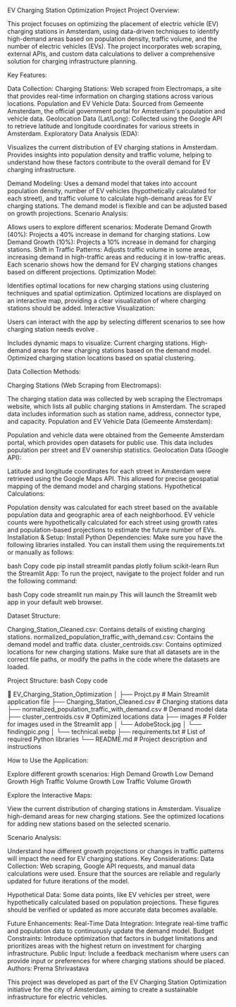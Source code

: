 EV Charging Station Optimization Project
Project Overview:

This project focuses on optimizing the placement of electric vehicle (EV) charging stations in Amsterdam, using data-driven techniques to identify high-demand areas based on population density, traffic volume, and the number of electric vehicles (EVs). The project incorporates web scraping, external APIs, and custom data calculations to deliver a comprehensive solution for charging infrastructure planning.

Key Features:

Data Collection:
Charging Stations: Web scraped from Electromaps, a site that provides real-time information on charging stations across various locations.
Population and EV Vehicle Data: Sourced from Gemeente Amsterdam, the official government portal for Amsterdam's population and vehicle data.
Geolocation Data (Lat/Long): Collected using the Google API to retrieve latitude and longitude coordinates for various streets in Amsterdam.
Exploratory Data Analysis (EDA):

Visualizes the current distribution of EV charging stations in Amsterdam.
Provides insights into population density and traffic volume, helping to understand how these factors contribute to the overall demand for EV charging infrastructure.

Demand Modeling:
Uses a demand model that takes into account population density, number of EV vehicles (hypothetically calculated for each street), and traffic volume to calculate high-demand areas for EV charging stations.
The demand model is flexible and can be adjusted based on growth projections.
Scenario Analysis:

Allows users to explore different scenarios:
Moderate Demand Growth (40%): Projects a 40% increase in demand for charging stations.
Low Demand Growth (10%): Projects a 10% increase in demand for charging stations.
Shift in Traffic Patterns: Adjusts traffic volume in some areas, increasing demand in high-traffic areas and reducing it in low-traffic areas.
Each scenario shows how the demand for EV charging stations changes based on different projections.
Optimization Model:

Identifies optimal locations for new charging stations using clustering techniques and spatial optimization.
Optimized locations are displayed on an interactive map, providing a clear visualization of where charging stations should be added.
Interactive Visualization:

Users can interact with the app by selecting different scenarios to see how charging station needs evolve .

Includes dynamic maps to visualize:
Current charging stations.
High-demand areas for new charging stations based on the demand model.
Optimized charging station locations based on spatial clustering.

Data Collection Methods:

Charging Stations (Web Scraping from Electromaps):

The charging station data was collected by web scraping the Electromaps website, which lists all public charging stations in Amsterdam.
The scraped data includes information such as station name, address, connector type, and capacity.
Population and EV Vehicle Data (Gemeente Amsterdam):

Population and vehicle data were obtained from the Gemeente Amsterdam portal, which provides open datasets for public use. This data includes population per street and EV ownership statistics.
Geolocation Data (Google API):

Latitude and longitude coordinates for each street in Amsterdam were retrieved using the Google Maps API. This allowed for precise geospatial mapping of the demand model and charging stations.
Hypothetical Calculations:

Population density was calculated for each street based on the available population data and geographic area of each neighborhood.
EV vehicle counts were hypothetically calculated for each street using growth rates and population-based projections to estimate the future number of EVs.
Installation & Setup:
Install Python Dependencies: Make sure you have the following libraries installed. You can install them using the requirements.txt or manually as follows:

bash
Copy code
pip install streamlit pandas plotly folium scikit-learn
Run the Streamlit App: To run the project, navigate to the project folder and run the following command:

bash
Copy code
streamlit run main.py
This will launch the Streamlit web app in your default web browser.

Dataset Structure:

Charging_Station_Cleaned.csv: Contains details of existing charging stations.
normalized_population_traffic_with_demand.csv: Contains the demand model and traffic data.
cluster_centroids.csv: Contains optimized locations for new charging stations.
Make sure that all datasets are in the correct file paths, or modify the paths in the code where the datasets are loaded.

Project Structure:
bash
Copy code

📁 EV_Charging_Station_Optimization
│
├── Projct.py                   # Main Streamlit application file
├── Charging_Station_Cleaned.csv     # Charging stations data
├── normalized_population_traffic_with_demand.csv  # Demand model data
├── cluster_centroids.csv      # Optimized locations data
├── images                     # Folder for images used in the Streamlit app
│   └── AdobeStock.jpg
│   └── findingpic.png
│   └── technical.webp
├── requirements.txt           # List of required Python libraries
└── README.md                  # Project description and instructions


How to Use the Application:

Explore different growth scenarios:
High Demand Growth
Low Demand Growth
High Traffic Volume Growth
Low Traffic Volume Growth

Explore the Interactive Maps:

View the current distribution of charging stations in Amsterdam.
Visualize high-demand areas for new charging stations.
See the optimized locations for adding new stations based on the selected scenario.

Scenario Analysis:

Understand how different growth projections or changes in traffic patterns will impact the need for EV charging stations.
Key Considerations:
Data Collection: Web scraping, Google API requests, and manual data calculations were used. Ensure that the sources are reliable and regularly updated for future iterations of the model.

Hypothetical Data: Some data points, like EV vehicles per street, were hypothetically calculated based on population projections. These figures should be verified or updated as more accurate data becomes available.

Future Enhancements:
Real-Time Data Integration: Integrate real-time traffic and population data to continuously update the demand model.
Budget Constraints: Introduce optimization that factors in budget limitations and prioritizes areas with the highest return on investment for charging infrastructure.
Public Input: Include a feedback mechanism where users can provide input or preferences for where charging stations should be placed.
Authors:
Prerna Shrivastava

This project was developed as part of the EV Charging Station Optimization initiative for the city of Amsterdam, aiming to create a sustainable infrastructure for electric vehicles.

